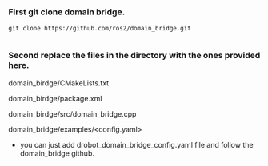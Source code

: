 ### First git clone domain bridge.
```
git clone https://github.com/ros2/domain_bridge.git
  
```

### Second replace the files in the directory with the ones provided here.
domain_birdge/CMakeLists.txt

domain_birdge/package.xml

domain_birdge/src/domain_bridge.cpp

domain_bridge/examples/<config.yaml>
  - you can just add drobot_domain_bridge_config.yaml file
  and follow the domain_bridge github.
